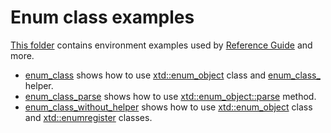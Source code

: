# Enum class examples

[This folder](.) contains environment examples used by [Reference Guide](https://codedocs.xyz/gammasoft71/xtd/) and more.

* [enum_class](enum_class/README.md) shows how to use [xtd::enum_object](../../../src/xtd.core/include/xtd/xtd::enum_object.h) class and [enum_class_](../../../src/xtd.core/include/xtd/xtd::enum_object.h) helper.
* [enum_class_parse](enum_class_parse/README.md) shows how to use [xtd::enum_object::parse](../../../src/xtd.core/include/xtd/xtd::enum_object.h) method.
* [enum_class_without_helper](enum_class_without_helper/README.md) shows how to use [xtd::enum_object](../../../src/xtd.core/include/xtd/xtd::enum_object.h) class and [xtd::enumregister](../../../src/xtd.core/include/xtd/xtd::enum_object.h) classes.
